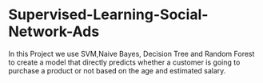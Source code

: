 # Supervised-Learning-Social-Network-Ads

In this Project we  use SVM,Naive Bayes, Decision Tree and Random Forest to create a model that directly predicts whether a customer is going to purchase a product or not based on the age and estimated salary.
